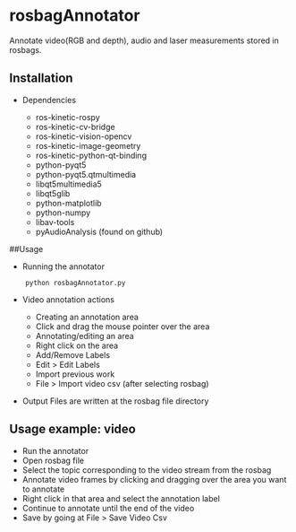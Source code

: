# rosbagAnnotator

Annotate video(RGB and depth), audio and laser measurements stored in rosbags.

## Installation
 * Dependencies
 
   * ros-kinetic-rospy
   * ros-kinetic-cv-bridge
   * ros-kinetic-vision-opencv
   * ros-kinetic-image-geometry
   * ros-kinetic-python-qt-binding
   * python-pyqt5
   * python-pyqt5.qtmultimedia
   * libqt5multimedia5
   * libqt5glib
   * python-matplotlib
   * python-numpy
   * libav-tools
   * pyAudioAnalysis (found on github)

##Usage
   * Running the annotator
 ```
     python rosbagAnnotator.py
```
 * Video annotation actions   
   * Creating an annotation area
    * Click and drag the mouse pointer over the area
   * Annotating/editing an area
    * Right click on the area
   * Add/Remove Labels
    * Edit > Edit Labels  
   * Import previous work
    * File > Import video csv (after selecting rosbag)
    
  * Output Files are written at the rosbag file directory  
      
## Usage example: video
 * Run the annotator
 * Open rosbag file
 * Select the topic corresponding to the video stream from the rosbag
 * Annotate video frames by clicking and dragging over the area you want to annotate
 * Right click in that area and select the annotation label
 * Continue to annotate until the end of the video
 * Save by going at File > Save Video Csv
 
